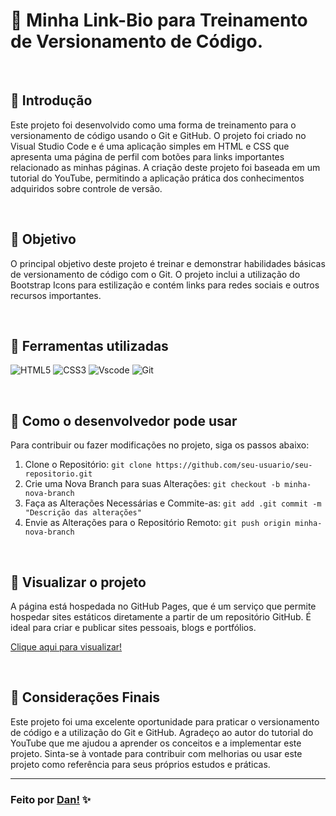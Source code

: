 # 📂 Minha Link-Bio para Treinamento de Versionamento de Código. 
<br>

## 📌 Introdução
Este projeto foi desenvolvido como uma forma de treinamento para o versionamento de código usando o Git e GitHub. O projeto foi criado no Visual Studio Code e é uma aplicação simples em HTML e CSS que apresenta uma página de perfil com botões para links importantes relacionado as minhas páginas. A criação deste projeto foi baseada em um tutorial do YouTube, permitindo a aplicação prática dos conhecimentos adquiridos sobre controle de versão.

<br>

## 📌 Objetivo
O principal objetivo deste projeto é treinar e demonstrar habilidades básicas de versionamento de código com o Git. O projeto inclui a utilização do Bootstrap Icons para estilização e contém links para redes sociais e outros recursos importantes.

<br>

## 📌 Ferramentas utilizadas

![HTML5](https://img.shields.io/badge/html5-%23E34F26.svg?style=for-the-badge&logo=html5&logoColor=white)
![CSS3](https://img.shields.io/badge/css3-%231572B6.svg?style=for-the-badge&logo=css3&logoColor=white)
![Vscode](https://img.shields.io/badge/Visual%20Studio%20Code-0078d7.svg?style=for-the-badge&logo=visual-studio-code&logoColor=white)
![Git](https://img.shields.io/badge/GIT-E44C30?style=for-the-badge&logo=git&logoColor=white)

<br>

## 📌 Como o desenvolvedor pode usar 
Para contribuir ou fazer modificações no projeto, siga os passos abaixo:

  1. Clone o Repositório: `git clone https://github.com/seu-usuario/seu-repositorio.git`
  2. Crie uma Nova Branch para suas Alterações: `git checkout -b minha-nova-branch`
  3. Faça as Alterações Necessárias e Commite-as: `git add
.git commit -m "Descrição das alterações"`
  4. Envie as Alterações para o Repositório Remoto: `git push origin minha-nova-branch`

<br>

## 📌 Visualizar o projeto
A página está hospedada no GitHub Pages, que é um serviço que permite hospedar sites estáticos diretamente a partir de um repositório GitHub. É ideal para criar e publicar sites pessoais, blogs e portfólios.

[Clique aqui para visualizar!](https://danvasquesc.github.io/link-bio/)

<br>

## 📌 Considerações Finais
Este projeto foi uma excelente oportunidade para praticar o versionamento de código e a utilização do Git e GitHub. Agradeço ao autor do tutorial do YouTube que me ajudou a aprender os conceitos e a implementar este projeto. Sinta-se à vontade para contribuir com melhorias ou usar este projeto como referência para seus próprios estudos e práticas.

---

### Feito por [Dan!](https://github.com/danvasquesc) :sparkles: 
